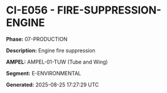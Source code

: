 # CI-E056 - FIRE-SUPPRESSION-ENGINE

**Phase:** 07-PRODUCTION

**Description:** Engine fire suppression

**AMPEL:** AMPEL-01-TUW (Tube and Wing)

**Segment:** E-ENVIRONMENTAL

**Generated:** 2025-08-25 17:27:29 UTC
